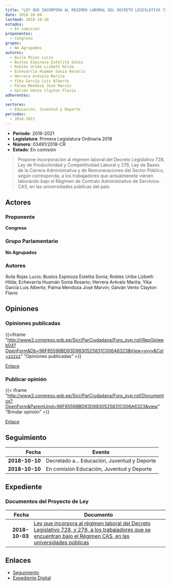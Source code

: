 ```yaml
---
title: "LEY QUE INCORPORA AL RÉGIMEN LABORAL DEL DECRETO LEGISLATIVO 728, 276 A LOS TRABAJADORES QUE SE ENCUENTRAN BAJO EL RÉGIMEN CAS, EN LAS UNIVERSIDADES PÚBLICAS"
date: 2018-10-04
lastmod: 2018-10-10
estados: 
  - En comisión
proponentes: 
  - Congreso
grupos: 
  - No Agrupados
autores: 
  - Ávila Rojas Lucio
  - Bustos Espinoza Estelita Sonia
  - Robles Uribe Lizbeth Hilda
  - Echevarría Huamán Sonia Rosario
  - Herrera Arévalo Marita
  - Yika García Luis Alberto
  - Palma Mendoza José Marvín
  - Galván Vento Clayton Flavio
adherentes: 
  - 
sectores: 
  - Educación, Juventud y Deporte
periodos: 
  - 2016-2021
---
```


- **Periodo**: 2016-2021
- **Legislatura**: Primera Legislatura Ordinaria 2018
- **Número**: 03491/2018-CR
- **Estado**: En comisión

> Propone incorporación al régimen laboral del Decreto Legislativo 728, Ley de Productividad y Competitividad Laboral y 276, Ley de Bases de la Carrera Administrativa y de Remuneraciones del Sector Público, según corresponda, a los trabajadores que actualmenete vienen laborando bajo el Régimen de Contrato Administrativo de Servicios-CAS, en las universidades públicas del país.


## Actores

### Proponente

**Congreso**

### Grupo Parlamentario

**No Agrupados**

### Autores

Ávila Rojas Lucio; Bustos Espinoza Estelita Sonia; Robles Uribe Lizbeth Hilda; Echevarría Huamán Sonia Rosario; Herrera Arévalo Marita; Yika García Luis Alberto; Palma Mendoza José Marvín; Galván Vento Clayton Flavio


## Opiniones

### Opiniones publicadas

{{<iframe "http://www2.congreso.gob.pe/Sicr/ParCiudadana/Foro_pvp.nsf/RepOpiweb04?OpenForm&Db=96F85598BD93D9830525831C006A6323&View=yyyy&Col=zzzzz" "Opiniones publicadas" >}}

[Enlace](http://www2.congreso.gob.pe/Sicr/ParCiudadana/Foro_pvp.nsf/RepOpiweb04?OpenForm&Db=96F85598BD93D9830525831C006A6323&View=yyyy&Col=zzzzz)
### Publicar opinión

{{< iframe "http://www2.congreso.gob.pe/Sicr/ParCiudadana/Foro_pvp.nsf/Documentos?OpenForm&ParentUnid=96F85598BD93D9830525831C006A6323&view" "Brindar opinión" >}}

[Enlace](http://www2.congreso.gob.pe/Sicr/ParCiudadana/Foro_pvp.nsf/Documentos?OpenForm&ParentUnid=96F85598BD93D9830525831C006A6323&view)

## Seguimiento

| Fecha | Evento |
|------:|--------|
| **2018-10-10** | Decretado a... Educación, Juventud y Deporte|
| **2018-10-10** | En comisión Educación, Juventud y Deporte|


## Expediente


### Documentos del Proyecto de Ley

| Fecha | Documento |
|------:|--------|
| **2018-10-03** | [Ley que incorpora al régimen laboral del Decreto Legislativo 728, y 276, a los trabajadores que se encuentran bajo el Régimen CAS, en las universidades públicas](http://www.leyes.congreso.gob.pe/Documentos/2016_2021/Proyectos_de_Ley_y_de_Resoluciones_Legislativas/PL0349120181004.pdf) |

## Enlaces 

- [Seguimiento](http://www2.congreso.gob.pe/Sicr/TraDocEstProc/CLProLey2016.nsf/f7fff46988ca05b1052578e100829cc7/4d244be10aba1ce40525831c006004b2?OpenDocument)
- [Expediente Digital](http://www2.congreso.gob.pe/Sicr/TraDocEstProc/CLProLey2016.nsf/f7fff46988ca05b1052578e100829cc7/4d244be10aba1ce40525831c006004b2?OpenDocument&Click=05257FB7005EB655.eb71d0cf91d8294e05256cdf006b5706/$Body/0.1C6C)
